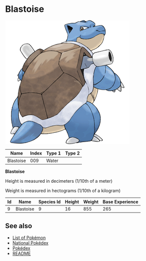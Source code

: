# Blastoise


![Blastoise](images/009.png)

| **Name** | **Index** | **Type 1** | **Type 2** |
|----|----|----|----|
| Blastoise | 009 | Water  |  |

**Blastoise** 


Height is measured in decimeters (1/10th of a meter)

Weight is measured in hectograms (1/10th of a kilogram)

| **Id** | **Name** | **Species Id** | **Height** | **Weight** | **Base Experience** |
|--------|----------|----------------|------------|------------|---------------------|
| 9 | Blastoise | 9 | 16 | 855 | 265 |


## See also

- [List of Pokémon](../pokemon.md)
- [National Pokédex](../national_pokedex.md)
- [Pokédex](../pokedex.md)
- [README](../README.md)
